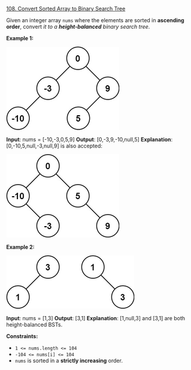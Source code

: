 [108. Convert Sorted Array to Binary Search Tree](https://leetcode.com/problems/convert-sorted-array-to-binary-search-tree/description/)

Given an integer array `nums` where the elements are sorted in **ascending order**, convert _it to a **height-balanced** binary search tree_.

**Example 1:**

![1](image.png)

**Input**: nums = [-10,-3,0,5,9]
**Output**: [0,-3,9,-10,null,5]
**Explanation**: [0,-10,5,null,-3,null,9] is also accepted:

![2](image-1.png)

**Example 2:**

![3](image-2.png)

**Input**: nums = [1,3]
**Output**: [3,1]
**Explanation**: [1,null,3] and [3,1] are both height-balanced BSTs.

**Constraints:**

- `1 <= nums.length <= 104`
- `-104 <= nums[i] <= 104`
- `nums` is sorted in a **strictly increasing** order.

